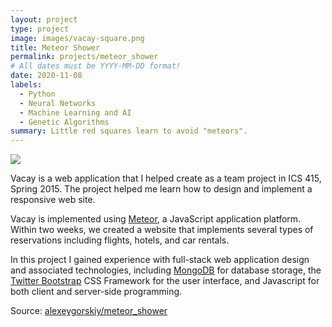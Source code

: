 ```yaml
---
layout: project
type: project
image: images/vacay-square.png
title: Meteor Shower
permalink: projects/meteor_shower
# All dates must be YYYY-MM-DD format!
date: 2020-11-08
labels:
  - Python
  - Neural Networks
  - Machine Learning and AI
  - Genetic Algorithms
summary: Little red squares learn to avoid "meteors".
---
```


<img class="ui medium right floated rounded image" src="../images/vacay-home-page.png">





Vacay is a web application that I helped create as a team project in ICS 415, Spring 2015. The project helped me learn how to design and implement a responsive web site.

Vacay is implemented using [Meteor](http://meteor.com), a JavaScript application platform. Within two weeks, we created a website that implements several types of reservations including flights, hotels, and car rentals.

In this project I gained experience with full-stack web application design and associated technologies, including [MongoDB](http://mongodb.com) for database storage, the [Twitter Bootstrap](http://getbootstrap.com/) CSS Framework for the user interface, and Javascript for both client and server-side programming.

Source: <a href="https://github.com/alexeygorskiy/meteor_shower"><i class="large github icon"></i>alexeygorskiy/meteor_shower</a>
